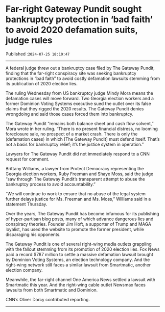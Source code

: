 # Far-right Gateway Pundit sought bankruptcy protection in ‘bad faith’ to avoid 2020 defamation suits, judge rules

Published :`2024-07-25 18:19:47`

---

A federal judge threw out a bankruptcy case filed by The Gateway Pundit, finding that the far-right conspiracy site was seeking bankruptcy protections in “bad faith” to avoid costly defamation lawsuits stemming from its publication of 2020 election lies.

The ruling Wednesday from US bankruptcy judge Mindy Mora means the defamation cases will move forward. Two Georgia election workers and a former Dominion Voting Systems executive sued the outlet over its false claims that they rigged the 2020 results. The Gateway Pundit denies wrongdoing and said those cases forced them into bankruptcy.

The Gateway Pundit “remains both balance sheet and cash flow solvent,” Mora wrote in her ruling. “There is no present financial distress, no looming foreclosure sale, no prospect of a market crash. There is only the (defamation cases) in which [The Gateway Pundit] must defend itself. That’s not a basis for bankruptcy relief; it’s the justice system in operation.”

Lawyers for The Gateway Pundit did not immediately respond to a CNN request for comment.

Brittany Williams, a lawyer from Protect Democracy representing the Georgia election workers, Ruby Freeman and Shaye Moss, said the judge “saw through The Gateway Pundit’s transparent attempt to abuse the bankruptcy process to avoid accountability.”

“We will continue to work to ensure that no abuse of the legal system further delays justice for Ms. Freeman and Ms. Moss,” Williams said in a statement Thursday.

Over the years, The Gateway Pundit has become infamous for its publishing of hyper-partisan blog posts, many of which advance dangerous lies and conspiracy theories. Founder Jim Hoft, a supporter of Trump and MAGA loyalist, has used the website to promote the former president, while disparaging his opponents.

The Gateway Pundit is one of several right-wing media outlets grappling with the fallout stemming from its promotion of 2020 election lies. Fox News paid a record $787 million to settle a massive defamation lawsuit brought by Dominion Voting Systems, an election technology company. And the right-wing network still faces a similar lawsuit from Smartmatic, another election company.

Meanwhile, the far-right channel One America News settled a lawsuit with Smartmatic this year. And the right-wing cable outlet Newsmax faces lawsuits from both Smartmatic and Dominion.

CNN’s Oliver Darcy contributed reporting.

---

